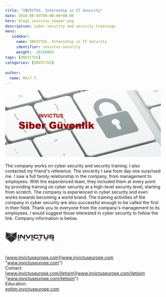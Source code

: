 ```yaml
---
title: "INVICTUS, Internship in IT Security"
date: 2016-08-03T00:00:00+00:00
hero: blog2_invictus_teaser.png
description: cyber security and security trainings
menu:
   sidebar:
     name: INVICTUS, Internship in IT Security
     identifier: invictus-security
     weight: -20160803
tags: [INVICTUS]
categories: [INVICTUS]

author:
  name: Akif T.
---
```


![invictus](blog2_invictus.png "invictus")<br>
<br>
The company works on cyber security and security training. I also contacted my friend's reference. The sincerity I saw from day one surprised me. I saw a full family relationship in the company, from management to employees. With the experienced team, they included them at every point by providing training on cyber security at a high-level security level, starting from scratch. The company is experienced in cyber security and even works towards becoming a world brand. The training activities of the company in cyber security are also successful enough to be called the first in their field. Thank you to everyone from the company's management to its employees. I would suggest those interested in cyber security to follow the link.
Company information is below.<br>
![invictus](blog2_invictus_teaser2.png "invictus")<br>
[www.invictuseurope.com](www.invictuseurope.com "www.invictuseurope.com") <br>
Contact: <br>
[www.invictuseurope.com/iletisim](www.invictuseurope.com/iletisim "www.invictuseurope.com/iletisim") <br>
Education: <br>
[egitim.invictuseurope.com](egitim.invictuseurope.com "egitim.invictuseurope.com")





